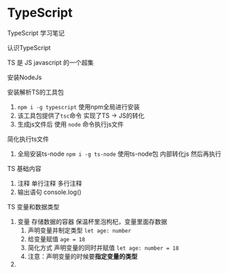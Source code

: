 # TypeScript
TypeScript 学习笔记

认识TypeScript

TS 是 JS javascript 的一个超集

安装NodeJs 

安装解析TS的工具包
1. ` npm i -g typescript ` 使用npm全局进行安装
2. 该工具包提供了` tsc `命令 实现了TS -> JS的转化
3. 生成js文件后 使用 ` node ` 命令执行js文件

简化执行ts文件

1. 全局安装ts-node ` npm i -g ts-node ` 使用ts-node包 内部转化js 然后再执行

TS 基础内容
1. 注释 单行注释 多行注释
2. 输出语句 console.log()

TS 变量和数据类型
1. 变量 存储数据的容器 保温杯里泡枸杞，变量里面存数据
   1. 声明变量并制定类型 `let age: number `
   2. 给变量赋值 ` age = 18 `
   3. 简化方式 声明变量的同时并赋值 ` let age: number = 18 `
   4. 注意：声明变量的时候要**指定变量的类型**
2. 


